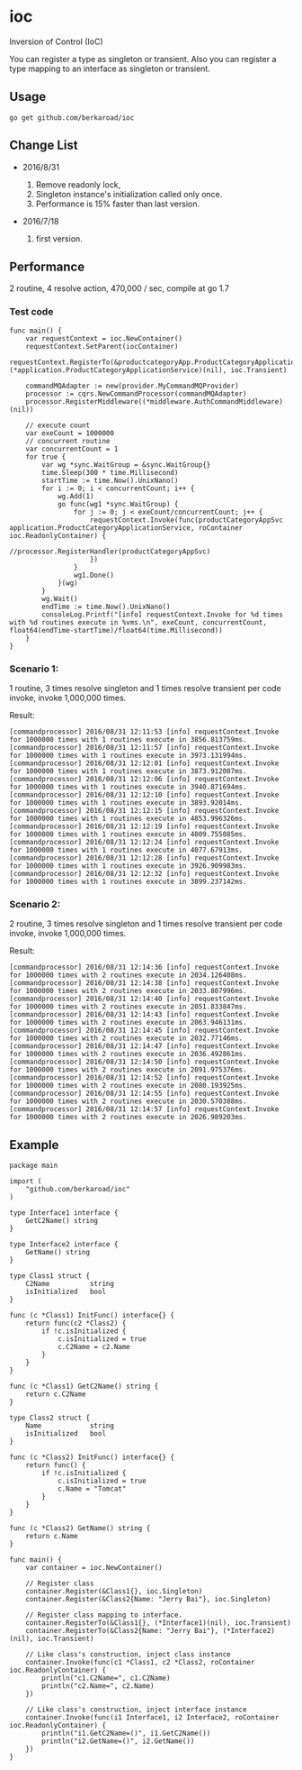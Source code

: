 # ioc

Inversion of Control (IoC)

You can register a type as singleton or transient.
Also you can register a type mapping to an interface as singleton or transient.


## Usage

    go get github.com/berkaroad/ioc

## Change List

* 2016/8/31
    1. Remove readonly lock,
    2. Singleton instance's initialization called only once.
    3. Performance is 15% faster than last version.

* 2016/7/18
    1. first version.


## Performance

2 routine, 4 resolve action, 470,000 / sec,  compile at go 1.7

### Test code

    func main() {
        var requestContext = ioc.NewContainer()
        requestContext.SetParent(iocContainer)
        requestContext.RegisterTo(&productcategoryApp.ProductCategoryApplicationServiceImpl{}, (*application.ProductCategoryApplicationService)(nil), ioc.Transient)

        commandMQAdapter := new(provider.MyCommandMQProvider)
        processor := cqrs.NewCommandProcessor(commandMQAdapter)
        processor.RegisterMiddleware((*middleware.AuthCommandMiddleware)(nil))

        // execute count
        var exeCount = 1000000
        // concurrent routine
        var concurrentCount = 1
        for true {
            var wg *sync.WaitGroup = &sync.WaitGroup{}
            time.Sleep(300 * time.Millisecond)
            startTime := time.Now().UnixNano()
            for i := 0; i < concurrentCount; i++ {
                wg.Add(1)
                go func(wg1 *sync.WaitGroup) {
                    for j := 0; j < exeCount/concurrentCount; j++ {
                        requestContext.Invoke(func(productCategoryAppSvc application.ProductCategoryApplicationService, roContainer ioc.ReadonlyContainer) {
                            //processor.RegisterHandler(productCategoryAppSvc)
                        })
                    }
                    wg1.Done()
                }(wg)
            }
            wg.Wait()
            endTime := time.Now().UnixNano()
            consoleLog.Printf("[info] requestContext.Invoke for %d times with %d routines execute in %vms.\n", exeCount, concurrentCount, float64(endTime-startTime)/float64(time.Millisecond))
        }
    }

### Scenario 1:

1 routine, 3 times resolve singleton and 1 times resolve transient per code invoke, invoke 1,000,000 times.

Result:

    [commandprocessor] 2016/08/31 12:11:53 [info] requestContext.Invoke for 1000000 times with 1 routines execute in 3856.813759ms.
    [commandprocessor] 2016/08/31 12:11:57 [info] requestContext.Invoke for 1000000 times with 1 routines execute in 3973.131994ms.
    [commandprocessor] 2016/08/31 12:12:01 [info] requestContext.Invoke for 1000000 times with 1 routines execute in 3873.912007ms.
    [commandprocessor] 2016/08/31 12:12:06 [info] requestContext.Invoke for 1000000 times with 1 routines execute in 3940.871694ms.
    [commandprocessor] 2016/08/31 12:12:10 [info] requestContext.Invoke for 1000000 times with 1 routines execute in 3893.92014ms.
    [commandprocessor] 2016/08/31 12:12:15 [info] requestContext.Invoke for 1000000 times with 1 routines execute in 4853.996326ms.
    [commandprocessor] 2016/08/31 12:12:19 [info] requestContext.Invoke for 1000000 times with 1 routines execute in 4009.755085ms.
    [commandprocessor] 2016/08/31 12:12:24 [info] requestContext.Invoke for 1000000 times with 1 routines execute in 4077.67913ms.
    [commandprocessor] 2016/08/31 12:12:28 [info] requestContext.Invoke for 1000000 times with 1 routines execute in 3926.909983ms.
    [commandprocessor] 2016/08/31 12:12:32 [info] requestContext.Invoke for 1000000 times with 1 routines execute in 3899.237142ms.

### Scenario 2:

2 routine, 3 times resolve singleton and 1 times resolve transient per code invoke, invoke 1,000,000 times.

Result:

    [commandprocessor] 2016/08/31 12:14:36 [info] requestContext.Invoke for 1000000 times with 2 routines execute in 2034.126408ms.
    [commandprocessor] 2016/08/31 12:14:38 [info] requestContext.Invoke for 1000000 times with 2 routines execute in 2033.807996ms.
    [commandprocessor] 2016/08/31 12:14:40 [info] requestContext.Invoke for 1000000 times with 2 routines execute in 2051.833847ms.
    [commandprocessor] 2016/08/31 12:14:43 [info] requestContext.Invoke for 1000000 times with 2 routines execute in 2063.946131ms.
    [commandprocessor] 2016/08/31 12:14:45 [info] requestContext.Invoke for 1000000 times with 2 routines execute in 2032.77146ms.
    [commandprocessor] 2016/08/31 12:14:47 [info] requestContext.Invoke for 1000000 times with 2 routines execute in 2036.492861ms.
    [commandprocessor] 2016/08/31 12:14:50 [info] requestContext.Invoke for 1000000 times with 2 routines execute in 2091.975376ms.
    [commandprocessor] 2016/08/31 12:14:52 [info] requestContext.Invoke for 1000000 times with 2 routines execute in 2080.193925ms.
    [commandprocessor] 2016/08/31 12:14:55 [info] requestContext.Invoke for 1000000 times with 2 routines execute in 2030.570388ms.
    [commandprocessor] 2016/08/31 12:14:57 [info] requestContext.Invoke for 1000000 times with 2 routines execute in 2026.989203ms.

## Example

    package main

    import (
        "github.com/berkaroad/ioc"
    )

    type Interface1 interface {
        GetC2Name() string
    }

    type Interface2 interface {
        GetName() string
    }

    type Class1 struct {
        C2Name          string
        isInitialized   bool
    }

    func (c *Class1) InitFunc() interface{} {
        return func(c2 *Class2) {
            if !c.isInitialized {
                c.isInitialized = true
                c.C2Name = c2.Name
            }
        }
    }

    func (c *Class1) GetC2Name() string {
        return c.C2Name
    }

    type Class2 struct {
        Name            string
        isInitialized   bool
    }

    func (c *Class2) InitFunc() interface{} {
        return func() {
            if !c.isInitialized {
                c.isInitialized = true
                c.Name = "Tomcat"
            }
        }
    }

    func (c *Class2) GetName() string {
        return c.Name
    }

    func main() {
        var container = ioc.NewContainer()

        // Register class
        container.Register(&Class1{}, ioc.Singleton)
        container.Register(&Class2{Name: "Jerry Bai"}, ioc.Singleton)

        // Register class mapping to interface.
        container.RegisterTo(&Class1{}, (*Interface1)(nil), ioc.Transient)
        container.RegisterTo(&Class2{Name: "Jerry Bai"}, (*Interface2)(nil), ioc.Transient)

        // Like class's construction, inject class instance
        container.Invoke(func(c1 *Class1, c2 *Class2, roContainer ioc.ReadonlyContainer) {
            println("c1.C2Name=", c1.C2Name)
            println("c2.Name=", c2.Name)
        })

        // Like class's construction, inject interface instance
        container.Invoke(func(i1 Interface1, i2 Interface2, roContainer ioc.ReadonlyContainer) {
            println("i1.GetC2Name=()", i1.GetC2Name())
            println("i2.GetName=()", i2.GetName())
        })
    }
